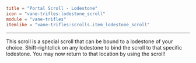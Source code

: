 ```toml
title = "Portal Scroll - Lodestone"
icon = "vane-trifles:lodestone_scroll"
module = "vane-trifles"
itemlike = "vane-trifles:scrolls.item_lodestone_scroll"
```
---
This scroll is a special scroll that can be bound to a lodestone of your choice.
Shift-rightclick on any lodestone to bind the scroll to that specific lodestone.
You may now return to that location by using the scroll!
